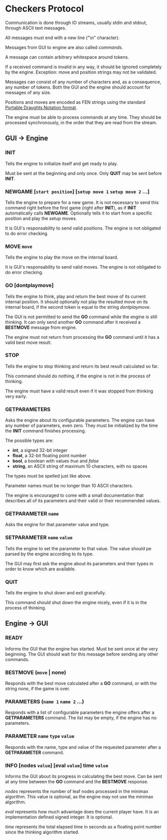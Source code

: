 # Checkers Protocol

Communication is done through IO streams, usually stdin and stdout, through ASCII text messages.

All messages must end with a new line ("\n" character).

Messages from GUI to engine are also called *commands*.

A message can contain arbitrary whitespace around tokens.

If a received command is invalid in any way, it should be ignored completely by the engine. Exception:
move and position strings may not be validated.

Messages can consist of any number of characters and, as a consequence, any number of tokens. Both the GUI and the
engine should account for messages of any size.

Positions and moves are encoded as FEN strings using the standard
[Portable Draughts Notation format](https://en.wikipedia.org/wiki/Portable_Draughts_Notation).

The engine must be able to process commands at any time. They should be processed synchronously, in the order
that they are read from the stream.

## GUI -> Engine

### INIT

Tells the engine to initialize itself and get ready to play.

Must be sent at the beginning and only once. Only **QUIT** may be sent before **INIT**.

### NEWGAME [`start position`] [`setup move 1` `setup move 2` ...]

Tells the engine to prepare for a new game. It is not necessary to send this command right before the first game
(right after **INIT**), as if **INIT** automatically calls **NEWGAME**. Optionally tells it to start from a
specific position and play the setup moves.

It is GUI's responsability to send valid positions. The engine is not obligated to do error checking.

### MOVE `move`

Tells the engine to play the move on the internal board.

It is GUI's responsability to send valid moves. The engine is not obligated to do error checking.

### GO [dontplaymove]

Tells the engine to think, play and return the best move of its current internal position. It should optionally not
play the resulted move on its internal board, if the second token is equal to the string *dontplaymove*.

The GUI is not permitted to send the **GO** command while the engine is still thinking. It can only send another
**GO** command after it received a **BESTMOVE** message from engine.

The engine must not return from processing the **GO** command until it has a valid best move result.

### STOP

Tells the engine to stop thinking and return its best result calculated so far.

This command should do nothing, if the engine is not in the process of thinking.

The engine must have a valid result even if it was stopped from thinking very early.

### GETPARAMETERS

Asks the engine about its configurable parameters. The engine can have any number of parameters, even zero.
They must be initialized by the time the **INIT** command finishes processing.

The possible types are:

- **int**, a signed 32-bit integer
- **float**, a 32-bit floating point number
- **bool**, a boolean with values *true* and *false*
- **string**, an ASCII string of maximum 10 characters, with no spaces

The types must be spelled just like above.

Parameter names must be no longer than 10 ASCII characters.

The engine is encouraged to come with a small documentation that describes all of its parameters and their valid or
their recommended values.

### GETPARAMETER `name`

Asks the engine for that parameter value and type.

### SETPARAMETER `name` `value`

Tells the engine to set the parameter to that value. The value should pe parsed by the engine according to its type.

The GUI may first ask the engine about its parameters and their types in order to know which are available.

### QUIT

Tells the engine to shut down and exit gracefully.

This command should shut down the engine nicely, even if it is in the process of thinking.

## Engine -> GUI

### READY

Informs the GUI that the engine has started. Must be sent once at the very beginning. The GUI should wait for this
message before sending any other commands.

### BESTMOVE (`move` | none)

Responds with the best move calculated after a **GO** command, or with the string *none*, if the game is over.

### PARAMETERS (`name 1` `name 2` ...)

Responds with a list of configurable parameters the engine offers after a **GETPARAMETERS** command.
The list may be empty, if the engine has no parameters.

### PARAMETER `name` `type` `value`

Responds with the name, type and value of the requested parameter after a **GETPARAMETER** command.

### INFO [nodes `value`] [eval `value`] time `value`

Informs the GUI about its progress in calculating the best move. Can be sent at any time between the **GO**
command and the **BESTMOVE** response.

*nodes* represents the number of leaf nodes processed in the minimax algorithm. This value is optional,
as the engine may not use the minimax algorithm.

*eval* represents how much advantage does the current player have. It is an implementation defined signed integer.
It is optional.

*time* represents the total elapsed time in seconds as a floating point number since the thinking algorithm
started.
